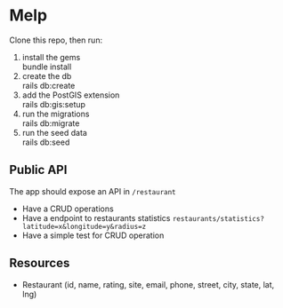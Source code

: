 # Melp
Clone this repo, then run:
1. install the gems </br> bundle install
2. create the db </br>  rails db:create
3. add the PostGIS extension </br>  rails db:gis:setup
4. run the migrations </br>  rails db:migrate
5. run the seed data </br>  rails db:seed

## Public API

The app should expose an API in `/restaurant` 

- Have a CRUD operations
- Have a endpoint to restaurants statistics `restaurants/statistics?latitude=x&longitude=y&radius=z`
- Have a simple test for CRUD operation

## Resources 
- Restaurant (id, name, rating, site, email, phone, street, city, state, lat, lng)
